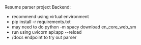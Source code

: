 Resume parser project
Backend: 
- recommend using virtual environment
- pip install -r requirements.txt
- may need to do python -m spacy download en_core_web_sm
- run using uvicorn api:app --reload
- /docs endpoint to try out parser
